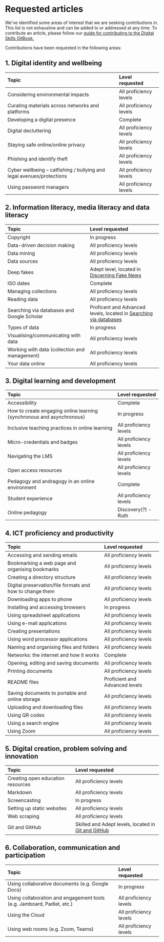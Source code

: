 # Requested articles

We've identified some areas of interest that we are seeking contributions in. This list is not exhaustive and can be added to or addressed at any time. To contribute an article, please follow our [guide for contributing to the Digital Skills GitBook.](CONTRIBUTING.md)

Contributions have been requested in the following areas:

## 1. Digital identity and wellbeing

| Topic | Level requested |
| :--- | :--- |
| Considering environmental impacts | All proficiency levels |
| Curating materials across networks and platforms | All proficiency levels |
| Developing a digital presence | Complete |
| Digital decluttering | All proficiency levels |
| Staying safe online/online privacy | All proficiency levels |
| Phishing and identify theft | All proficiency levels |
| Cyber wellbeing – catfishing / bullying and legal avenues/protections | All proficiency levels |
| Using password managers | All proficiency levels |

## 2. Information literacy, media literacy and data literacy

| Topic | Level requested |
| :--- | :--- |
| Copyright | In progress |
| Data-driven decision making | All proficiency levels |
| Data mining | All proficiency levels |
| Data sources | All proficiency levels |
| Deep fakes | Adept level, located in [Discerning Fake News](information-literacy-media-literacy-and-data-literacy/discerning-fake-news.md) |
| ISO dates | Complete |
| Managing collections | All proficiency levels |
| Reading data | All proficiency levels |
| Searching via databases and Google Scholar | Proficent and Advanced levels, located in [Searching via databases](information-literacy-media-literacy-and-data-literacy/searching-via-databases.md)  |
| Types of data | In progress |
| Visualising/communicating with data | All proficiency levels |
| Working with data \(collection and management\) | All proficiency levels |
| Your data online | All proficiency levels |

## 3. Digital learning and development

| Topic | Level requested |
| :--- | :--- |
| Accessibility | Complete |
| How to create engaging online learning \(synchronous and asynchronous\) | In progress |
| Inclusive teaching practices in online learning | All proficiency levels |
| Micro-credentials and badges | All proficiency levels |
| Navigating the LMS | All proficiency levels |
| Open access resources | All proficiency levels |
| Pedagogy and andragogy in an online environment | Complete |
| Student experience | All proficiency levels |
| Online pedagogy | Discovery(?) - Ruth

## 4. ICT proficiency and productivity

| Topic | Level requested |
| :--- | :--- |
| Accessing and sending emails | All proficiency levels |
| Bookmarking a web page and organising bookmarks | All proficiency levels |
| Creating a directory structure | All proficiency levels |
| Digital preservation/file formats and how to change them | All proficiency levels |
| Downloading apps to phone | All proficiency levels |
| Installing and accessing browsers | In progress |
| Using spreadsheet applications | All proficiency levels |
| Using e-mail applications | All proficiency levels |
| Creating presentations | All proficiency levels |
| Using word processor applications | All proficiency levels |
| Naming and organising files and folders | All proficiency levels |
| Networks: the internet and how it works | Complete |
| Opening, editing and saving documents | All proficiency levels |
| Printing documents | All proficiency levels |
| README files | Proficient and Advanced levels |
| Saving documents to portable and online storage | All proficiency levels |
| Uploading and downloading files | All proficiency levels |
| Using QR codes | All proficiency levels |
| Using a search engine | All proficiency levels |
| Using Zoom | All proficiency levels |

## 5. Digital creation, problem solving and innovation

| Topic | Level requested |
| :--- | :--- |
| Creating open education resources | All proficiency levels |
| Markdown | All proficiency levels |
| Screencasting | In progress |
| Setting up static websites | All proficiency levels |
| Web scraping | All proficiency levels |
| Git and GitHub | Skilled and Adept levels, located in [Git and GitHub](/digital-creation-problem-solving-and-innovation/git-and-github.md) |

## 6. Collaboration, communication and participation

| Topic | Level requested |
| :--- | :--- |
| Using collaborative documents \(e.g. Google Docs\) | In progress |
| Using collaboration and engagement tools \(e.g. Jamboard, Padlet, etc.\) | All proficiency levels |
| Using the Cloud | All proficiency levels |
| Using web rooms \(e.g. Zoom, Teams\) | All proficiency levels |

